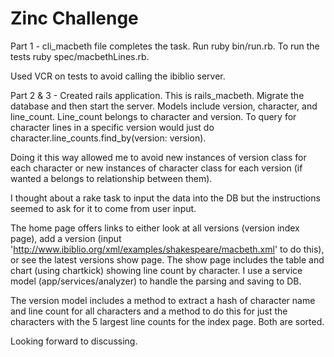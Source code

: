 # Zinc Challenge

Part 1 - 
cli_macbeth file completes the task. Run ruby bin/run.rb. To run the tests ruby spec/macbethLines.rb.

Used VCR on tests to avoid calling the ibiblio server.

Part 2 & 3 -
Created rails application. This is rails_macbeth. Migrate the database and then start the server.
Models include version, character, and line_count. Line_count belongs to character and version. To query for character lines in a specific version would just do character.line_counts.find_by(version: version).

Doing it this way allowed me to avoid new instances of version class for each character or new instances of character class for each version (if wanted a belongs to relationship between them). 

I thought about a rake task to input the data into the DB but the instructions seemed to ask for it to come from user input.

The home page offers links to either look at all versions (version index page), add a version (input 'http://www.ibiblio.org/xml/examples/shakespeare/macbeth.xml' to do this), or see the latest versions show page. 
The show page includes the table and chart (using chartkick) showing line count by character. I use a service model (app/services/analyzer) to handle the parsing and saving to DB.

The version model includes a method to extract a hash of character name and line count for all characters and a method to do this for just the characters with the 5 largest line counts for the index page. Both are sorted.

Looking forward to discussing.

